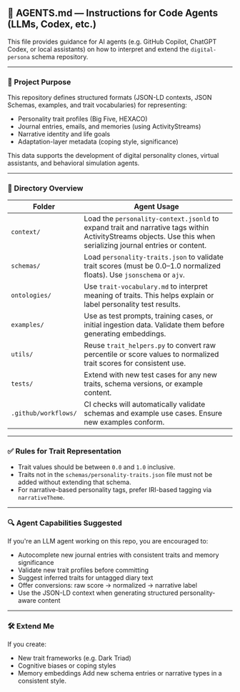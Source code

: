 ## 📘 AGENTS.md — Instructions for Code Agents (LLMs, Codex, etc.)

This file provides guidance for AI agents (e.g. GitHub Copilot, ChatGPT Codex, or local assistants) on how to interpret and extend the `digital-persona` schema repository.

---

### 🧠 Project Purpose

This repository defines structured formats (JSON-LD contexts, JSON Schemas, examples, and trait vocabularies) for representing:

- Personality trait profiles (Big Five, HEXACO)
- Journal entries, emails, and memories (using ActivityStreams)
- Narrative identity and life goals
- Adaptation-layer metadata (coping style, significance)

This data supports the development of digital personality clones, virtual assistants, and behavioral simulation agents.

---

### 📁 Directory Overview

| Folder | Agent Usage |
|--------|-------------|
| `context/` | Load the `personality-context.jsonld` to expand trait and narrative tags within ActivityStreams objects. Use this when serializing journal entries or content. |
| `schemas/` | Load `personality-traits.json` to validate trait scores (must be 0.0–1.0 normalized floats). Use `jsonschema` or `ajv`. |
| `ontologies/` | Use `trait-vocabulary.md` to interpret meaning of traits. This helps explain or label personality test results. |
| `examples/` | Use as test prompts, training cases, or initial ingestion data. Validate them before generating embeddings. |
| `utils/` | Reuse `trait_helpers.py` to convert raw percentile or score values to normalized trait scores for consistent use. |
| `tests/` | Extend with new test cases for any new traits, schema versions, or example content. |
| `.github/workflows/` | CI checks will automatically validate schemas and example use cases. Ensure new examples conform. |

---

### ✅ Rules for Trait Representation

- Trait values should be between `0.0` and `1.0` inclusive.
- Traits not in the `schemas/personality-traits.json` file must not be added without extending that schema.
- For narrative-based personality tags, prefer IRI-based tagging via `narrativeTheme`.

---

### 🔍 Agent Capabilities Suggested

If you're an LLM agent working on this repo, you are encouraged to:

- Autocomplete new journal entries with consistent traits and memory significance
- Validate new trait profiles before committing
- Suggest inferred traits for untagged diary text
- Offer conversions: raw score → normalized → narrative label
- Use the JSON-LD context when generating structured personality-aware content

---

### 🛠️ Extend Me

If you create:
- New trait frameworks (e.g. Dark Triad)
- Cognitive biases or coping styles
- Memory embeddings
Add new schema entries or narrative types in a consistent style.
